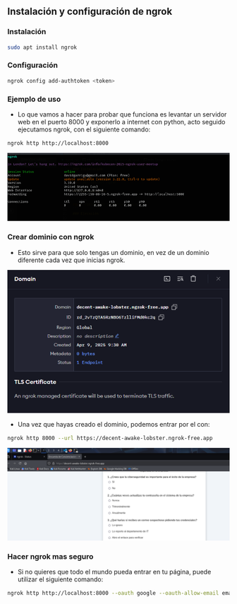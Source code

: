 ## Instalación y configuración de ngrok
### Instalación

```bash
sudo apt install ngrok
```
### Configuración

```bash
ngrok config add-authtoken <token>
```
### Ejemplo de uso
- Lo que vamos a hacer para probar que funciona es levantar un servidor web en el puerto 8000 y exponerlo a internet con python, acto seguido ejecutamos ngrok, con el siguiente comando:

```bash
ngrok http http://localhost:8000
```

![alt text](/ANEXOS/image.png)

### Crear dominio con ngrok

- Esto sirve para que solo tengas un dominio, en vez de un dominio diferente cada vez que inicias ngrok.

![alt text](/ANEXOS/image_1.png)

- Una vez que hayas creado el dominio, podemos entrar por el con:
```bash
ngrok http 8000 --url https://decent-awake-lobster.ngrok-free.app
```

![alt text](/ANEXOS/image_2.png)


### Hacer ngrok mas seguro
- Si no quieres que todo el mundo pueda entrar en tu página, puede utilizar el siguiente comando:
```bash
ngrok http http://localhost:8000 --oauth google --oauth-allow-email email@example.com
```

